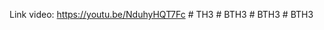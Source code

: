Link video: https://youtu.be/NduhyHQT7Fc
#   T H 3 
 
 #   B T H 3 
 
 #   B T H 3 
 
 #   B T H 3 
 
 
